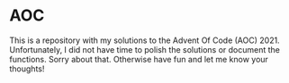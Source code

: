 # AOC
This is a repository with my solutions to the Advent Of Code (AOC) 2021.
Unfortunately, I did not have time to polish the solutions or document the functions. Sorry about that. Otherwise have fun and let me know your thoughts!
